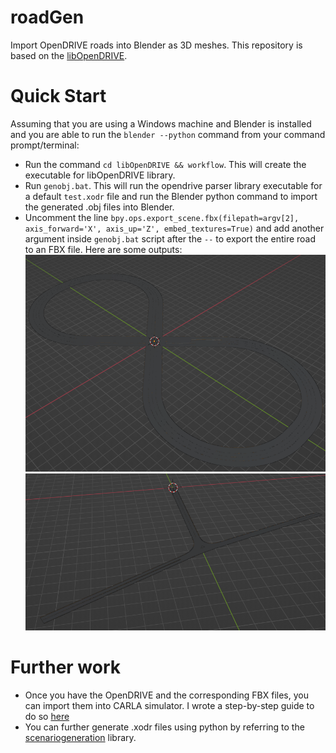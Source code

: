 # roadGen
Import OpenDRIVE roads into Blender as 3D meshes. This repository is based on the [libOpenDRIVE](https://github.com/grepthat/libOpenDRIVE). 

# Quick Start
Assuming that you are using a Windows machine and Blender is installed and you are able to run the `blender --python` command from your command prompt/terminal:
- Run the command `cd libOpenDRIVE && workflow`. This will create the executable for libOpenDRIVE library. 
- Run `genobj.bat`. This will run the opendrive parser library executable for a default `test.xodr` file and run the Blender python command to import the generated .obj files into Blender. 
- Uncomment the line `bpy.ops.export_scene.fbx(filepath=argv[2], axis_forward='X', axis_up='Z', embed_textures=True)` and add another argument inside `genobj.bat` script after the `--` to export the entire road to an FBX file. 
Here are some outputs:
![Loopy road](assets/loopy.png)
![junction-3way](assets/junction-3way.png)

# Further work
- Once you have the OpenDRIVE and the corresponding FBX files, you can import them into CARLA simulator. I wrote a step-by-step guide to do so [here](https://github.com/johschmitz/blender-driving-scenario-creator/issues/23)
- You can further generate .xodr files using python by referring to the [scenariogeneration](https://github.com/pyoscx/scenariogeneration) library. 

